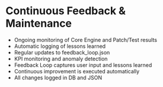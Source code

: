 # Continuous Feedback & Maintenance

- Ongoing monitoring of Core Engine and Patch/Test results
- Automatic logging of lessons learned
- Regular updates to feedback_loop.json
- KPI monitoring and anomaly detection
- Feedback Loop captures user input and lessons learned
- Continuous improvement is executed automatically
- All changes logged in DB and JSON